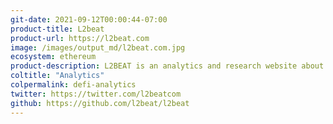 ```yaml
---
git-date: 2021-09-12T00:00:44-07:00
product-title: L2beat
product-url: https://l2beat.com
image: /images/output_md/l2beat.com.jpg
ecosystem: ethereum
product-description: L2BEAT is an analytics and research website about Ethereum layer 2 scaling. Here you will find in depth comparison of major protocols live on Ethereum today.
coltitle: "Analytics"
colpermalink: defi-analytics
twitter: https://twitter.com/l2beatcom
github: https://github.com/l2beat/l2beat
---
```

